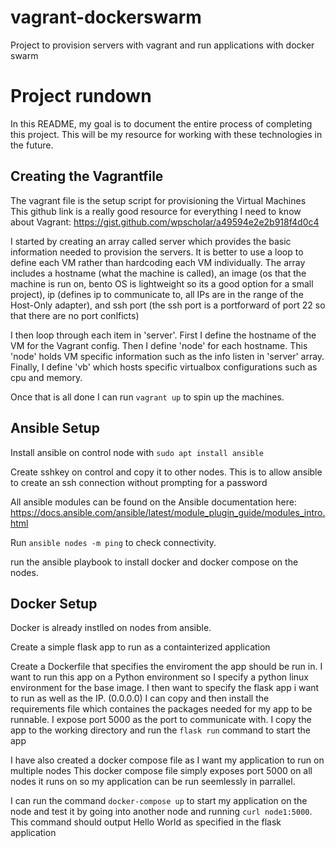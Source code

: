 # vagrant-dockerswarm
Project to provision servers with vagrant and run applications with docker swarm

# Project rundown
In this README, my goal is to document the entire process of completing this project. This will be my resource for working with these technologies in the future.

## Creating the Vagrantfile
The vagrant file is the setup script for provisioning the Virtual Machines
This github link is a really good resource for everything I need to know about Vagrant: https://gist.github.com/wpscholar/a49594e2e2b918f4d0c4

I started by creating an array called server which provides the basic information needed to provision the servers. It is better to use a loop to define each VM rather than hardcoding each VM individually.
The array includes a hostname (what the machine is called), an image (os that the machine is run on, bento OS is lightweight so its a good option for a small project), ip (defines ip to communicate to, all IPs are in the range of the Host-Only adapter), and ssh port (the ssh port is a portforward of port 22 so that there are no port conlficts)

I then loop through each item in 'server'. First I define the hostname of the VM for the Vagrant config. Then I define 'node' for each hostname. This 'node' holds VM specific information such as the info listen in 'server' array. Finally, I define 'vb' which hosts specific virtualbox configurations such as cpu and memory.

Once that is all done I can run ```vagrant up``` to spin up the machines.

## Ansible Setup
Install ansible on control node with ```sudo apt install ansible```

Create sshkey on control and copy it to other nodes. This is to allow ansible to create an ssh connection without prompting for a password

All ansible modules can be found on the Ansible documentation here: https://docs.ansible.com/ansible/latest/module_plugin_guide/modules_intro.html

Run ```ansible nodes -m ping``` to check connectivity.

run the ansible playbook to install docker and docker compose on the nodes.

## Docker Setup
Docker is already instlled on nodes from ansible.

Create a simple flask app to run as a containterized application

Create a Dockerfile that specifies the enviroment the app should be run in.
I want to run this app on a Python environment so I specify a python linux environment for the base image.
I then want to specify the flask app i want to run as well as the IP. (0.0.0.0)
I can copy and then install the requirements file which containes the packages needed for my app to be runnable.
I expose port 5000 as the port to communicate with.
I copy the app to the working directory and run the ```flask run``` command to start the app

I have also created a docker compose file as I want my application to run on multiple nodes
This docker compose file simply exposes port 5000 on all nodes it runs on so my application can be run seemlessly in parrallel.

I can run the command ```docker-compose up``` to start my application on the node and test it by going into another node and running ```curl node1:5000```. This command should output Hello World as specified in the flask application